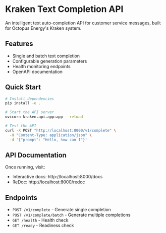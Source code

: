 # Kraken Text Completion API

An intelligent text auto-completion API for customer service messages, built for Octopus Energy's Kraken system.

## Features

- Single and batch text completion
- Configurable generation parameters
- Health monitoring endpoints
- OpenAPI documentation

## Quick Start

```bash
# Install dependencies
pip install -e .

# Start the API server
uvicorn kraken.api.app:app --reload

# Test the API
curl -X POST "http://localhost:8000/v1/complete" \
  -H "Content-Type: application/json" \
  -d '{"prompt": "Hello, how can I"}'
```

## API Documentation

Once running, visit:
- Interactive docs: http://localhost:8000/docs
- ReDoc: http://localhost:8000/redoc

## Endpoints

- `POST /v1/complete` - Generate single completion
- `POST /v1/complete/batch` - Generate multiple completions
- `GET /health` - Health check
- `GET /ready` - Readiness check